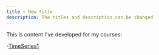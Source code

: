 ```yaml
---
title : New title 
description: The titles and description can be changed
---
```


This is content I've developed for my courses:

-[TimeSeries1](/timeseries/index.md)
